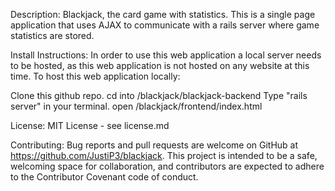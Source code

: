 Description: Blackjack, the card game with statistics. This is a single page application that uses AJAX to communicate with a rails server where game statistics are stored. 

Install Instructions: In order to use this web application a local server needs to be hosted, as this web application is not hosted on any website at this time. To host this web application locally:

Clone this github repo.
cd into /blackjack/blackjack-backend
Type "rails server" in your terminal.
open /blackjack/frontend/index.html 

License: MIT License - see license.md

Contributing: Bug reports and pull requests are welcome on GitHub at https://github.com/JustiP3/blackjack. This project is intended to be a safe, welcoming space for collaboration, and contributors are expected to adhere to the Contributor Covenant code of conduct.